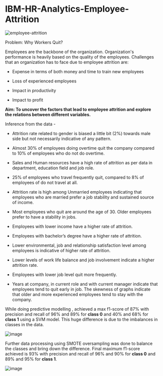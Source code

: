 # IBM-HR-Analytics-Employee-Attrition

![employee-attrition](https://github.com/Yash-Raghav/IBM-HR-Analytics-Employee-Attrition/assets/82383225/6682f13d-5cdc-4008-a0be-c74c9d18c7e3)


Problem: Why Workers Quit?


Employees are the backbone of the organization. Organization's performance is heavily based on the quality of the employees. Challenges that an organization has to face due to employee attrition are:

  -	Expense in terms of both money and time to train new employees

  -	Loss of experienced employees

  -	Impact in productivity

  -	Impact to profit

**Aim: To uncover the factors that lead to employee attrition and explore the relations between different variables.**


Inference from the data - 

  -	Attrition rate related to gender is biased a little bit (2%) towards male side but not necessarily indicative of any pattern.
  
  -	Almost 30% of employees doing overtime quit the company compared to 10% of employees who do not do overtime. 
  
  -	Sales and Human resources have a high rate of attrition as per data in department, education field and job role.
  
  -	25% of employees who travel frequently quit, compared to 8% of employees of do not travel at all. 
  
  -	Attrition rate is high among Unmarried employees indicating that employees who are married prefer a job stability and sustained source of income.
  
  -	Most employees who quit are around the age of 30. Older employees prefer to have a stability in jobs.
  
  -	Employees with lower income have a higher rate of attrition.
  
  -	Employees with bachelor’s degree have a higher rate of attrition.
  
  -	Lower environmental, job and relationship satisfaction level among employees is indicative of higher rate of attrition.
  
  -	Lower levels of work life balance and job involvement indicate a higher attrition rate.
  
  -	Employees with lower job level quit more frequently.
  
  -	Years at company, in current role and with current manager indicate that employees tend to quit early in job. The skewness of graphs indicate that older and more experienced employees tend to stay with the company.

While doing predictive modelling , achieved a max f1-score of 87% with precision and recall of 96% and 89% for **class 0** and 40% and 68% for **class 1** using a SVM model. This huge difference is due to the imbalances in classes in the data.

![image](https://github.com/Yash-Raghav/IBM-HR-Analytics-Employee-Attrition/assets/82383225/f3313489-2a71-4b4a-b5f9-40b9b79304ea)

Further data processing using SMOTE oversampling was done to balance the classes and bring down the difference. Final maximum f1-score achieved is 93% with precision and recall of 96% and 90% for **class 0** and 89% and 95% for **class 1**.

![image](https://github.com/Yash-Raghav/IBM-HR-Analytics-Employee-Attrition/assets/82383225/fa735871-1051-48b8-b5db-8636f7b6f8d2)



